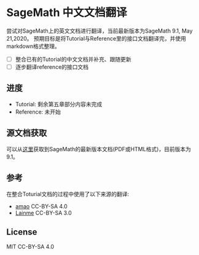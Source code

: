 # SageMath 中文文档翻译
尝试对SageMath上的英文文档进行翻译，当前最新版本为SageMath 9.1, May 21,2020。
预期目标是将Tutorial与Reference里的接口文档翻译完，并使用markdown格式整理。
- [ ] 整合已有的Tutorial的中文文档并补充、跟随更新
- [ ] 逐步翻译reference的接口文档
## 进度
- Tutorial: 剩余第五章部分内容未完成
- Reference: 未开始
## 源文档获取
可以从[这里](https://github.com/sagemath/documentation)获取到SageMath的最新版本文档(PDF或HTML格式)，目前版本为9.1。
## 参考
在整合Toturial文档的过程中使用了以下来源的翻译:
- [amao](http://ai7.org/wp/html/682.html) CC-BY-SA 4.0
- [Lainme](https://www.lainme.com/doku.php/topic/sage/start) CC-BY-SA 3.0

## License
MIT
CC-BY-SA 4.0